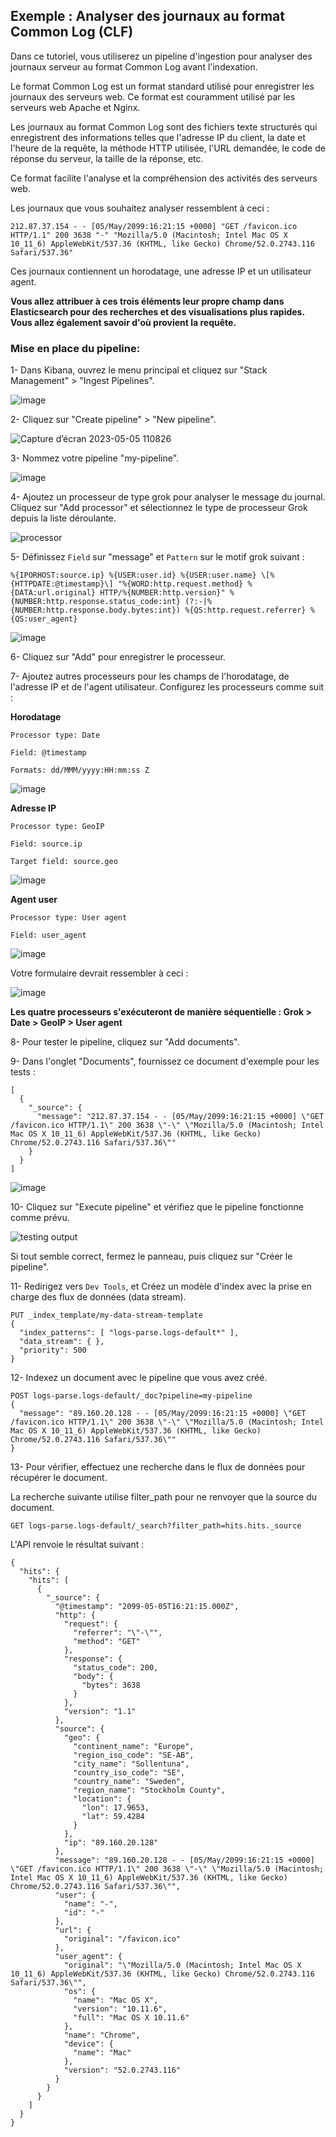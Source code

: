 ## Exemple : Analyser des journaux au format Common Log (CLF)

Dans ce tutoriel, vous utiliserez un pipeline d'ingestion pour analyser des journaux serveur au format Common Log avant l'indexation. 

Le format Common Log est un format standard utilisé pour enregistrer les journaux des serveurs web. Ce format est couramment utilisé par les serveurs web Apache et Nginx.

Les journaux au format Common Log sont des fichiers texte structurés qui enregistrent des informations telles que l'adresse IP du client, la date et l'heure de la requête, la méthode HTTP utilisée, l'URL demandée, le code de réponse du serveur, la taille de la réponse, etc. 

Ce format facilite l'analyse et la compréhension des activités des serveurs web.

Les journaux que vous souhaitez analyser ressemblent à ceci :

```
212.87.37.154 - - [05/May/2099:16:21:15 +0000] "GET /favicon.ico HTTP/1.1" 200 3638 "-" "Mozilla/5.0 (Macintosh; Intel Mac OS X 10_11_6) AppleWebKit/537.36 (KHTML, like Gecko) Chrome/52.0.2743.116 Safari/537.36"

```

Ces journaux contiennent un horodatage, une adresse IP et un utilisateur agent. 

**Vous allez attribuer à ces trois éléments leur propre champ dans Elasticsearch pour des recherches et des visualisations plus rapides. Vous allez également savoir d'où provient la requête.**

### Mise en place du pipeline: 

1- Dans Kibana, ouvrez le menu principal et cliquez sur "Stack Management" > "Ingest Pipelines".

![image](https://github.com/kplr-training/Elastic-Ingest/assets/123748177/fb5caf44-0609-4af0-9451-92706f6691b2)

2- Cliquez sur "Create pipeline" > "New pipeline".

![Capture d’écran 2023-05-05 110826](https://github.com/kplr-training/Elastic-Ingest/assets/123748177/ff3891f7-17bd-4b85-a105-ad4a69c05b1b)

3- Nommez votre pipeline "my-pipeline".

![image](https://github.com/kplr-training/Elastic-Ingest/assets/123748177/8842accf-cd2c-45ab-918a-b92ad181410b)

4- Ajoutez un processeur de type grok pour analyser le message du journal. Cliquez sur "Add processor" et sélectionnez le type de processeur Grok depuis la liste déroulante.

![processor](https://github.com/kplr-training/Elastic-Ingest/assets/123748177/52c06220-a663-48c9-b904-c72eefebbfaa)

5- Définissez `Field` sur "message" et `Pattern` sur le motif grok suivant :

```
%{IPORHOST:source.ip} %{USER:user.id} %{USER:user.name} \[%{HTTPDATE:@timestamp}\] "%{WORD:http.request.method} %{DATA:url.original} HTTP/%{NUMBER:http.version}" %{NUMBER:http.response.status_code:int} (?:-|%{NUMBER:http.response.body.bytes:int}) %{QS:http.request.referrer} %{QS:user_agent}

```

![image](https://github.com/kplr-training/Elastic-Ingest/assets/123748177/ab9e85c1-e29b-42da-8bca-58800dc11902)

6- Cliquez sur "Add" pour enregistrer le processeur.

7- Ajoutez autres processeurs pour les champs de l'horodatage, de l'adresse IP et de l'agent utilisateur. Configurez les processeurs comme suit :

**Horodatage**
```
Processor type: Date

Field: @timestamp

Formats: dd/MMM/yyyy:HH:mm:ss Z
```

![image](https://github.com/kplr-training/Elastic-Ingest/assets/123748177/eac46012-579e-491e-a2f9-7f3fc4581103)

**Adresse IP**
```
Processor type: GeoIP

Field: source.ip

Target field: source.geo
```

![image](https://github.com/kplr-training/Elastic-Ingest/assets/123748177/2578c681-dbef-4d61-a5bd-f551fae20e1f)

**Agent user**

```
Processor type: User agent

Field: user_agent
```

![image](https://github.com/kplr-training/Elastic-Ingest/assets/123748177/871a931b-602a-4726-9c15-11947fe2ac06)

Votre formulaire devrait ressembler à ceci :

![image](https://github.com/kplr-training/Elastic-Ingest/assets/123748177/59136eae-245e-4930-87d4-0a89e7ff9f60)

**Les quatre processeurs s'exécuteront de manière séquentielle :
Grok > Date > GeoIP > User agent**

8- Pour tester le pipeline, cliquez sur "Add documents".

9- Dans l'onglet "Documents", fournissez ce document d'exemple pour les tests :

```
[
  {
    "_source": {
      "message": "212.87.37.154 - - [05/May/2099:16:21:15 +0000] \"GET /favicon.ico HTTP/1.1\" 200 3638 \"-\" \"Mozilla/5.0 (Macintosh; Intel Mac OS X 10_11_6) AppleWebKit/537.36 (KHTML, like Gecko) Chrome/52.0.2743.116 Safari/537.36\""
    }
  }
]
```
![image](https://github.com/kplr-training/Elastic-Ingest/assets/123748177/7b15d9c9-ffba-4fd7-bf6b-74453edeba6c)

10- Cliquez sur "Execute pipeline" et vérifiez que le pipeline fonctionne comme prévu.

![testing output](https://github.com/kplr-training/Elastic-Ingest/assets/123748177/494cd45a-a332-4d54-85fb-174bcbdca083)

Si tout semble correct, fermez le panneau, puis cliquez sur "Créer le pipeline".

11- Redirigez vers `Dev Tools`, et Créez un modèle d'index avec la prise en charge des flux de données (data stream).

```
PUT _index_template/my-data-stream-template
{
  "index_patterns": [ "logs-parse.logs-default*" ],
  "data_stream": { },
  "priority": 500
}
```
12- Indexez un document avec le pipeline que vous avez créé.
```
POST logs-parse.logs-default/_doc?pipeline=my-pipeline
{
  "message": "89.160.20.128 - - [05/May/2099:16:21:15 +0000] \"GET /favicon.ico HTTP/1.1\" 200 3638 \"-\" \"Mozilla/5.0 (Macintosh; Intel Mac OS X 10_11_6) AppleWebKit/537.36 (KHTML, like Gecko) Chrome/52.0.2743.116 Safari/537.36\""
}
```

13- Pour vérifier, effectuez une recherche dans le flux de données pour récupérer le document. 

La recherche suivante utilise filter_path pour ne renvoyer que la source du document.
```
GET logs-parse.logs-default/_search?filter_path=hits.hits._source

```

L'API renvoie le résultat suivant :
```
{
  "hits": {
    "hits": [
      {
        "_source": {
          "@timestamp": "2099-05-05T16:21:15.000Z",
          "http": {
            "request": {
              "referrer": "\"-\"",
              "method": "GET"
            },
            "response": {
              "status_code": 200,
              "body": {
                "bytes": 3638
              }
            },
            "version": "1.1"
          },
          "source": {
            "geo": {
              "continent_name": "Europe",
              "region_iso_code": "SE-AB",
              "city_name": "Sollentuna",
              "country_iso_code": "SE",
              "country_name": "Sweden",
              "region_name": "Stockholm County",
              "location": {
                "lon": 17.9653,
                "lat": 59.4284
              }
            },
            "ip": "89.160.20.128"
          },
          "message": "89.160.20.128 - - [05/May/2099:16:21:15 +0000] \"GET /favicon.ico HTTP/1.1\" 200 3638 \"-\" \"Mozilla/5.0 (Macintosh; Intel Mac OS X 10_11_6) AppleWebKit/537.36 (KHTML, like Gecko) Chrome/52.0.2743.116 Safari/537.36\"",
          "user": {
            "name": "-",
            "id": "-"
          },
          "url": {
            "original": "/favicon.ico"
          },
          "user_agent": {
            "original": "\"Mozilla/5.0 (Macintosh; Intel Mac OS X 10_11_6) AppleWebKit/537.36 (KHTML, like Gecko) Chrome/52.0.2743.116 Safari/537.36\"",
            "os": {
              "name": "Mac OS X",
              "version": "10.11.6",
              "full": "Mac OS X 10.11.6"
            },
            "name": "Chrome",
            "device": {
              "name": "Mac"
            },
            "version": "52.0.2743.116"
          }
        }
      }
    ]
  }
}
```
